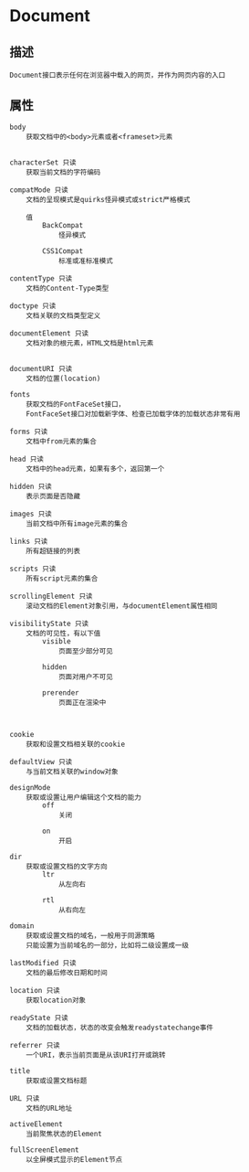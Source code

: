 # Document

## 描述
    Document接口表示任何在浏览器中载入的网页，并作为网页内容的入口



## 属性

    body
        获取文档中的<body>元素或者<frameset>元素

    
    characterSet 只读
        获取当前文档的字符编码

    compatMode 只读
        文档的呈现模式是quirks怪异模式或strict严格模式

        值
            BackCompat
                怪异模式
            
            CSS1Compat
                标准或准标准模式
            
    contentType 只读
        文档的Content-Type类型

    doctype 只读
        文档关联的文档类型定义
    
    documentElement 只读
        文档对象的根元素，HTML文档是html元素


    documentURI 只读
        文档的位置(location)

    fonts
        获取文档的FontFaceSet接口，
        FontFaceSet接口对加载新字体、检查已加载字体的加载状态非常有用

    forms 只读
        文档中from元素的集合
    
    head 只读
        文档中的head元素，如果有多个，返回第一个

    hidden 只读
        表示页面是否隐藏

    images 只读
        当前文档中所有image元素的集合

    links 只读
        所有超链接的列表

    scripts 只读
        所有script元素的集合

    scrollingElement 只读
        滚动文档的Element对象引用，与documentElement属性相同

    visibilityState 只读
        文档的可见性，有以下值
            visible
                页面至少部分可见
            
            hidden
                页面对用户不可见
            
            prerender
                页面正在渲染中



    cookie
        获取和设置文档相关联的cookie

    defaultView 只读
        与当前文档关联的window对象

    designMode
        获取或设置让用户编辑这个文档的能力
            off
                关闭
            
            on
                开启

    dir 
        获取或设置文档的文字方向
            ltr
                从左向右
            
            rtl
                从右向左

    domain
        获取或设置文档的域名，一般用于同源策略
        只能设置为当前域名的一部分，比如将二级设置成一级

    lastModified 只读
        文档的最后修改日期和时间
    
    location 只读
        获取location对象

    readyState 只读
        文档的加载状态，状态的改变会触发readystatechange事件

    referrer 只读
        一个URI，表示当前页面是从该URI打开或跳转

    title
        获取或设置文档标题

    URL 只读
        文档的URL地址

    activeElement
        当前聚焦状态的Element
    
    fullScreenElement
        以全屏模式显示的Element节点